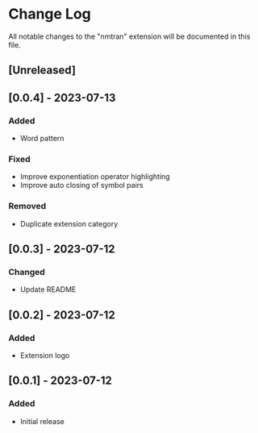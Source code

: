 # Change Log

All notable changes to the "nmtran" extension will be documented in this file.

## [Unreleased]

## [0.0.4] - 2023-07-13

### Added

- Word pattern

### Fixed

- Improve exponentiation operator highlighting
- Improve auto closing of symbol pairs

### Removed

- Duplicate extension category

## [0.0.3] - 2023-07-12

### Changed

- Update README

## [0.0.2] - 2023-07-12

### Added

- Extension logo

## [0.0.1] - 2023-07-12

### Added

- Initial release

